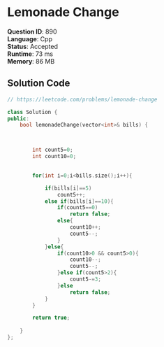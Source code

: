 # Lemonade Change

**Question ID**: 890  
**Language**: Cpp  
**Status**: Accepted  
**Runtime**: 73 ms  
**Memory**: 86 MB  

## Solution Code
```cpp
// https://leetcode.com/problems/lemonade-change

class Solution {
public:
    bool lemonadeChange(vector<int>& bills) {



        int count5=0;
        int count10=0;
    

        for(int i=0;i<bills.size();i++){

            if(bills[i]==5)
                count5++;
            else if(bills[i]==10){
                if(count5==0)
                    return false;
                else{
                    count10++;
                    count5--;
                }
            }else{
                if(count10>0 && count5>0){
                    count10--;
                    count5--;
                }else if(count5>2){
                    count5-=3;
                }else
                    return false;
            }
        }

        return true;
        
    }
};
```
